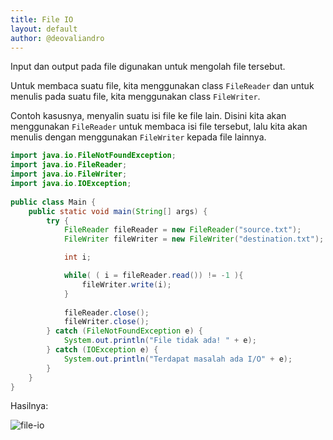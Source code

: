 ```yaml
---
title: File IO
layout: default
author: @deovaliandro
---
```



Input dan output pada file digunakan untuk mengolah file tersebut.

Untuk membaca suatu file, kita menggunakan class `FileReader` dan untuk menulis
pada suatu file, kita menggunakan class `FileWriter`.

Contoh kasusnya, menyalin suatu isi file ke file lain. Disini kita akan
menggunakan `FileReader` untuk membaca isi file tersebut, lalu kita akan menulis
dengan menggunakan `FileWriter` kepada file lainnya.

```java
import java.io.FileNotFoundException;
import java.io.FileReader;
import java.io.FileWriter;
import java.io.IOException;
 
public class Main {
    public static void main(String[] args) {
        try {
            FileReader fileReader = new FileReader("source.txt");
            FileWriter fileWriter = new FileWriter("destination.txt");

            int i;

            while( ( i = fileReader.read()) != -1 ){
                fileWriter.write(i);
            }
            
            fileReader.close();
            fileWriter.close();
        } catch (FileNotFoundException e) {
            System.out.println("File tidak ada! " + e);
        } catch (IOException e) {
            System.out.println("Terdapat masalah ada I/O" + e);
        }
    }
}
```

Hasilnya:

![file-io](/img/Screenshot_20210921_204112.png)